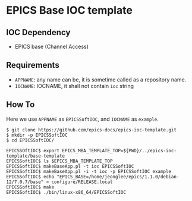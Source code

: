 # EPICS Base IOC template

## IOC Dependency

* EPICS base (Channel Access)

## Requirements

* `APPNAME`: any name can be, it is sometime called as a repository name.
* `IOCNAME`: IOCNAME, it shall not contain `ioc` string

## How To

Here we use `APPNAME` as `EPICSSoftIOC`, and `IOCNAME` as `example`.

```
$ git clone https://github.com/epics-docs/epics-ioc-template.git
$ mkdir -p EPICSSoftIOC
$ cd EPICSSoftIOC/

EPICSSOftIOC$ export EPICS_MBA_TEMPLATE_TOP=${PWD}/../epics-ioc-template/base-template
EPICSSoftIOC$ ls $EPICS_MBA_TEMPLATE_TOP
EPICSSoftIOC$ makeBaseApp.pl -t ioc EPICSSoftIOC
EPICSSoftIOC$ makeBaseApp.pl -i -t ioc -p EPICSSoftIOC example
EPICSSoftIOC$ echo "EPICS_BASE=/home/jeonglee/epics/1.1.0/debian-12/7.0.7/base" > configure/RELEASE.local
EPICSSoftIOC$ make
EPICSSoftIOC$ ./bin/linux-x86_64/EPICSSoftIOC 
```
